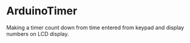 # ArduinoTimer
Making a timer count down from time entered from keypad and display numbers on LCD display.
  
  
  
